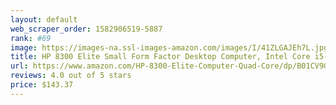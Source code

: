 ```yaml
---
layout: default 
﻿web_scraper_order: 1582906519-5887
rank: #69
image: https://images-na.ssl-images-amazon.com/images/I/41ZLGAJEh7L.jpg
title: HP 8300 Elite Small Form Factor Desktop Computer, Intel Core i5-3470 3.2GHz Quad…
url: https://www.amazon.com/HP-8300-Elite-Computer-Quad-Core/dp/B01CV9G1BO/ref=zg_mw_pc_69?_encoding=UTF8&psc=1&refRID=EM7YADC22S0GE9S6JC4D
reviews: 4.0 out of 5 stars
price: $143.37 
---
```

